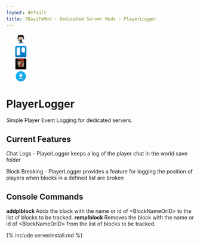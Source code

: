 ```yaml
---
layout: default
title: 7DaysToMod - Dedicated Server Mods - PlayerLogger
---
```

<ul style="list-style: none;">
	<li class="link-toolbar-right">
		<a href="https://github.com/7DaysToMod/playerlogger" class="social-icon" target="_blank" title="View on Github">
			<img src="/images/Octocat.png" height="30">
		</a>
	</li>
	<li class="link-toolbar-right">
		<a href="https://trello.com/b/n1PzHSWl/playerlogger" class="social-icon" target="_blank" title="TODO List on Trello">
			<img src="/images/trello.png" height="30">
		</a>
	</li>
	<li class="link-toolbar-right">
		<a href="http://7daystodie.com/forums/" class="social-icon" target="_blank" title="7DaysToDie.com Forum Post">
			<img src="/images/placeholder_small.png" height="30">
		</a>
	</li>
	<li class="link-toolbar-right">
		<a href="https://github.com/7DaysToMod/playerlogger/releases" class="social-icon" target="_blank" title="Downloads">
			<img src="/images/download.png" height="30">
		</a>
	</li>
</ul>

# PlayerLogger

Simple Player Event Logging for dedicated servers.

## Current Features

Chat Logs - PlayerLogger keeps a log of the player chat in the world save folder

Block Breaking - PlayerLogger provides a feature for logging the position of players when blocks in a defined list are broken

## Console Commands

__addplblock <BlockNameOrID>__ Adds the block with the name or id of &lt;BlockNameOrID&gt; to the list of blocks to be tracked.
__remplblock <BlockNameOrID>__ Removes the block with the name or id of &lt;BlockNameOrID&gt; from the list of blocks to be tracked.

{% include serverinstall.md %}



